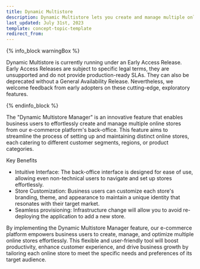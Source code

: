 ```yaml
---
title: Dynamic Multistore
description: Dynamic Multistore lets you create and manage multiple online stores from the Back Office.
last_updated: July 31st, 2023
template: concept-topic-template
redirect_from:
---
```


{% info_block warningBox %}

Dynamic Multistore is currently running under an Early Access Release. Early Access Releases are subject to specific legal terms, they are unsupported and do not provide production-ready SLAs. They can also be deprecated without a General Availability Release. Nevertheless, we welcome feedback from early adopters on these cutting-edge, exploratory features.

{% endinfo_block %}

The "Dynamic Multistore Manager" is an innovative feature that enables business users to effortlessly create and manage multiple online stores from our e-commerce platform's back-office. This feature aims to streamline the process of setting up and maintaining distinct online stores, each catering to different customer segments, regions, or product categories.

Key Benefits
* Intuitive Interface: The back-office interface is designed for ease of use, allowing even non-technical users to navigate and set up stores effortlessly.
* Store Customization: Business users can customize each store's branding, theme, and appearance to maintain a unique identity that resonates with their target market.
* Seamless provisioning: Infrastructure change will allow you to avoid re-deploying the application to add a new store.


By implementing the Dynamic Multistore Manager feature, our e-commerce platform empowers business users to create, manage, and optimize multiple online stores effortlessly. This flexible and user-friendly tool will boost productivity, enhance customer experience, and drive business growth by tailoring each online store to meet the specific needs and preferences of its target audience.
